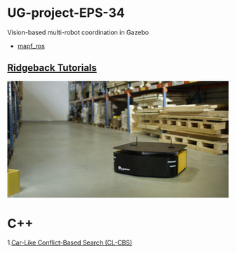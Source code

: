 # UG-project-EPS-34
Vision-based multi-robot coordination in Gazebo
- [mapf_ros](https://github.com/speedzjy/mapf_ros/blob/main/README.md)
## [Ridgeback Tutorials](https://clearpathrobotics.com/assets/guides/melodic/ridgeback/index.html)
![Ridgeback](https://github.com/Shuteng-0608/UG-project-EPS-34/blob/main/pictures/ridgeback_banner.png)

# C++
1.[Car-Like Conflict-Based Search (CL-CBS)](https://github.com/APRIL-ZJU/CL-CBS/tree/main)
